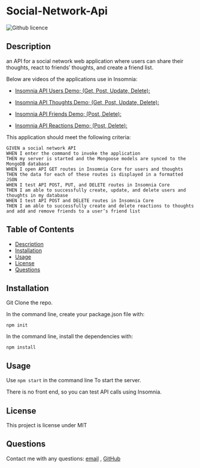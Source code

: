 # Social-Network-Api

![Github licence](http://img.shields.io/badge/license-MIT-green.svg)

## Description

an API for a social network web application where users can share their thoughts, react to friends’ thoughts, and create a friend list.

Below are videos of the applications use in Insomnia:

- [Insomnia API Users Demo; (Get, Post, Update, Delete):](https://watch.screencastify.com/v/XWr6WtUtctZXPhT2UmZI)

- [Insomnia API Thoughts Demo; (Get, Post, Update, Delete):](https://watch.screencastify.com/v/H80PyBp0sWmiR0PChaIe)

- [Insomnia API Friends Demo; (Post, Delete):](https://watch.screencastify.com/v/1cVZiL0P9NODr9x4JmSG)

- [Insomnia API Reactions Demo; (Post, Delete):](https://watch.screencastify.com/v/bPGVnNu7Zu468HgszuKc)

This application should meet the following criteria:

```
GIVEN a social network API
WHEN I enter the command to invoke the application
THEN my server is started and the Mongoose models are synced to the MongoDB database
WHEN I open API GET routes in Insomnia Core for users and thoughts
THEN the data for each of these routes is displayed in a formatted JSON
WHEN I test API POST, PUT, and DELETE routes in Insomnia Core
THEN I am able to successfully create, update, and delete users and thoughts in my database
WHEN I test API POST and DELETE routes in Insomnia Core
THEN I am able to successfully create and delete reactions to thoughts and add and remove friends to a user’s friend list
```

## Table of Contents

- [Description](#description)
- [Installation](#installation)
- [Usage](#usage)
- [License](#license)
- [Questions](#questions)

## Installation

Git Clone the repo.

In the command line, create your package.json file with:

`npm init`

In the command line, install the dependencies with:

`npm install`

## Usage

Use `npm start` in the command line To start the server.

There is no front end, so you can test API calls using Insomnia.

## License

This project is license under MIT

## Questions

Contact me with any questions: [email](mailto:Tikimaniac77@gmail.com) , [GitHub](https://github.com/Tikimaniac77)<br />
